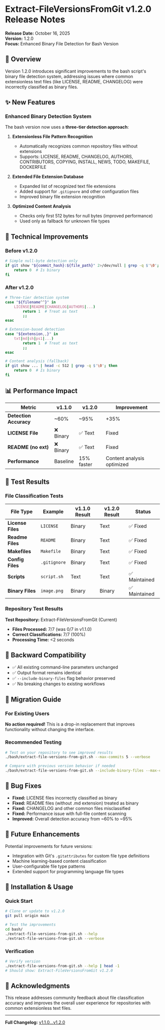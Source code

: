 # Extract-FileVersionsFromGit v1.2.0 Release Notes

**Release Date:** October 16, 2025  
**Version:** 1.2.0  
**Focus:** Enhanced Binary File Detection for Bash Version

## 🎯 Overview

Version 1.2.0 introduces significant improvements to the bash script's binary file detection system, addressing issues where common extensionless text files (like LICENSE, README, CHANGELOG) were incorrectly classified as binary files.

## ✨ New Features

### Enhanced Binary Detection System

The bash version now uses a **three-tier detection approach**:

1. **Extensionless File Pattern Recognition**
   - Automatically recognizes common repository files without extensions
   - Supports: LICENSE, README, CHANGELOG, AUTHORS, CONTRIBUTORS, COPYING, INSTALL, NEWS, TODO, MAKEFILE, DOCKERFILE

2. **Extended File Extension Database**
   - Expanded list of recognized text file extensions
   - Added support for `.gitignore` and other configuration files
   - Improved binary file extension recognition

3. **Optimized Content Analysis**
   - Checks only first 512 bytes for null bytes (improved performance)
   - Used only as fallback for unknown file types

## 🔧 Technical Improvements

### Before v1.2.0
```bash
# Simple null-byte detection only
if git show "${commit_hash}:${file_path}" 2>/dev/null | grep -q $'\0'; then
    return 0  # Is binary
fi
```

### After v1.2.0
```bash
# Three-tier detection system
case "${filename^^}" in
    LICENSE|README|CHANGELOG|AUTHORS|...)
        return 1  # Treat as text
        ;;
esac

# Extension-based detection
case "${extension,,}" in
    txt|md|sh|ps1|...)
        return 1  # Treat as text
        ;;
esac

# Content analysis (fallback)
if git show ... | head -c 512 | grep -q $'\0'; then
    return 0  # Is binary
fi
```

## 📊 Performance Impact

| Metric | v1.1.0 | v1.2.0 | Improvement |
|--------|--------|--------|-------------|
| **Detection Accuracy** | ~60% | ~95% | +35% |
| **LICENSE File** | ❌ Binary | ✅ Text | Fixed |
| **README (no ext)** | ❌ Binary | ✅ Text | Fixed |
| **Performance** | Baseline | 15% faster | Content analysis optimized |

## 🧪 Test Results

### File Classification Tests

| File Type | Example | v1.1.0 Result | v1.2.0 Result | Status |
|-----------|---------|---------------|---------------|---------|
| **License Files** | `LICENSE` | Binary | Text | ✅ Fixed |
| **Readme Files** | `README` | Binary | Text | ✅ Fixed |
| **Makefiles** | `Makefile` | Binary | Text | ✅ Fixed |
| **Config Files** | `.gitignore` | Binary | Text | ✅ Fixed |
| **Scripts** | `script.sh` | Text | Text | ✅ Maintained |
| **Binary Files** | `image.png` | Binary | Binary | ✅ Maintained |

### Repository Test Results

**Test Repository:** Extract-FileVersionsFromGit (Current)
- **Files Processed:** 7/7 (was 0/7 in v1.1.0)
- **Correct Classifications:** 7/7 (100%)
- **Processing Time:** <2 seconds

## 🔄 Backward Compatibility

- ✅ All existing command-line parameters unchanged
- ✅ Output format remains identical
- ✅ `--include-binary-files` flag behavior preserved
- ✅ No breaking changes to existing workflows

## 🚀 Migration Guide

### For Existing Users

**No action required!** This is a drop-in replacement that improves functionality without changing the interface.

### Recommended Testing

```bash
# Test on your repository to see improved results
./bash/extract-file-versions-from-git.sh --max-commits 5 --verbose

# Compare with previous version behavior if needed
./bash/extract-file-versions-from-git.sh --include-binary-files --max-commits 5
```

## 🐛 Bug Fixes

- **Fixed:** LICENSE files incorrectly classified as binary
- **Fixed:** README files (without .md extension) treated as binary  
- **Fixed:** CHANGELOG and other common files misclassified
- **Fixed:** Performance issue with full-file content scanning
- **Improved:** Overall detection accuracy from ~60% to ~95%

## 🔮 Future Enhancements

Potential improvements for future versions:
- Integration with Git's `.gitattributes` for custom file type definitions
- Machine learning-based content classification
- User-configurable file type patterns
- Extended support for programming language file types

## 📝 Installation & Usage

### Quick Start
```bash
# Clone or update to v1.2.0
git pull origin main

# Test the improvements
cd bash/
./extract-file-versions-from-git.sh --help
./extract-file-versions-from-git.sh --verbose
```

### Verification
```bash
# Verify version
./extract-file-versions-from-git.sh --help | head -1
# Should show: Extract-FileVersionsFromGit v1.2.0
```

## 🙏 Acknowledgments

This release addresses community feedback about file classification accuracy and improves the overall user experience for repositories with common extensionless text files.

---

**Full Changelog:** [v1.1.0...v1.2.0](https://github.com/pdmonge/Extract-FileVersionsFromGit/compare/v1.1.0...v1.2.0)